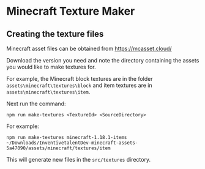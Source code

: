 # Minecraft Texture Maker

## Creating the texture files

Minecraft asset files can be obtained from https://mcasset.cloud/

Download the version you need and note the directory containing the assets you would like to make textures for.

For example, the Minecraft block textures are in the folder `assets\minecraft\textures\block` and item textures are in `assets\minecraft\textures\item`.

Next run the command:

```
npm run make-textures <TextureId> <SourceDirectory>
```

For example:

```
npm run make-textures minecraft-1.18.1-items ~/Downloads/InventivetalentDev-minecraft-assets-5a47090/assets/minecraft/textures/item
```

This will generate new files in the `src/textures` directory.
